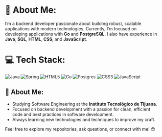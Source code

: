 # 💫 About Me:
I’m a backend developer passionate about building robust, scalable applications with modern technologies. Currently, I’m focused on developing applications with **Go** and **PostgreSQL**. I also have experience in **Java**, **SQL**, **HTML**, **CSS**, and **JavaScript**.


# 💻 Tech Stack:
![Java](https://img.shields.io/badge/java-%23ED8B00.svg?style=for-the-badge&logo=openjdk&logoColor=white) ![Spring](https://img.shields.io/badge/spring-%236DB33F.svg?style=for-the-badge&logo=spring&logoColor=white) ![HTML5](https://img.shields.io/badge/html5-%23E34F26.svg?style=for-the-badge&logo=html5&logoColor=white) ![Go](https://img.shields.io/badge/go-%2300ADD8.svg?style=for-the-badge&logo=go&logoColor=white) ![Postgres](https://img.shields.io/badge/postgres-%23316192.svg?style=for-the-badge&logo=postgresql&logoColor=white)  ![CSS3](https://img.shields.io/badge/css3-%231572B6.svg?style=for-the-badge&logo=css3&logoColor=white) ![JavaScript](https://img.shields.io/badge/javascript-%23323330.svg?style=for-the-badge&logo=javascript&logoColor=%23F7DF1E)

<!-- Proudly created with GPRM ( https://gprm.itsvg.in ) -->

## 🚀 About Me:
- Studying Software Engineering at the **Instituto Tecnológico de Tijuana**.
- Focused on backend development with a passion for clean, efficient code and best practices in software development.
- Always learning new technologies and techniques to improve my craft.

Feel free to explore my repositories, ask questions, or connect with me! 😊
